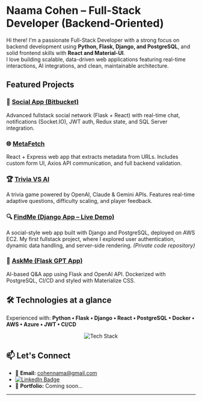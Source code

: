 #  Naama Cohen – Full-Stack Developer (Backend-Oriented)

Hi there! I'm a passionate Full-Stack Developer with a strong focus on backend development using **Python, Flask, Django, and PostgreSQL**, and solid frontend skills with **React and Material-UI**.  
I love building scalable, data-driven web applications featuring real-time interactions, AI integrations, and clean, maintainable architecture.


##  Featured Projects

### 🔗 [Social App (Bitbucket)](https://bitbucket.org/myfirstflaskapp/)
Advanced fullstack social network (Flask + React) with real-time chat, notifications (Socket.IO), JWT auth, Redux state, and SQL Server integration.

### 🌐 [MetaFetch](https://github.com/CohenNaama/MetaFetch)
React + Express web app that extracts metadata from URLs. Includes custom form UI, Axios API communication, and full backend validation.

### 🏆 [Trivia VS AI](https://github.com/CohenNaama/TriviaVsAI-Server)
A trivia game powered by OpenAI, Claude & Gemini APIs. Features real-time adaptive questions, difficulty scaling, and player feedback.

### 🔍 [FindMe (Django App – Live Demo)](http://16.171.34.196/)
A social-style web app built with Django and PostgreSQL, deployed on AWS EC2. My first fullstack project, where I explored user authentication, dynamic data handling, and server-side rendering. *(Private code repository)*

### 💬 [AskMe (Flask GPT App)](https://github.com/CohenNaama/AskMe-Server)
AI-based Q&A app using Flask and OpenAI API. Dockerized with PostgreSQL, CI/CD and styled with Materialize CSS.



## 🛠 Technologies at a glance
Experienced with:
**Python • Flask • Django • React • PostgreSQL • Docker • AWS • Azure • JWT • CI/CD**

<p align="center">
  <img src="https://skillicons.dev/icons?i=py,flask,django,js,react,html,css,postgres,docker,aws,azure,git,github,postman,vscode,figma&perline=8" alt="Tech Stack" />
</p>


## 📫 Let's Connect

- 📧 **Email:** cohennama@gmail.com
- [![LinkedIn Badge](https://img.shields.io/badge/-Naama%20Cohen-blue?style=flat-square&logo=Linkedin&logoColor=white&link=https://www.linkedin.com/in/naama-cohen-2a799963/)](https://www.linkedin.com/in/naama-cohen-2a799963/) 
- 🔗 **Portfolio:** Coming soon...


---

